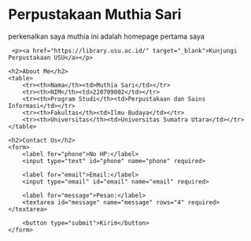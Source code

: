 <html lang="id">
<head>
    <meta charset="UTF-8">
    <meta name="viewport" content="width=device-width, initial-scale=1.0">
    <title>Perpustakaan Muthia Sari</title>
    <style>
    {
    margin: 0;
    padding: 0;
    box-sizing: border-box;
    font-family: 'Poppins', sans-serif;
}

body {
    background-color: #f4f4f4;
    color: #333;
    text-align: center;
    padding: 20px;
}

h1, h2 {
    color: #2c3e50;
}

/* Link Styling */
a {
    color: #1abc9c;
    text-decoration: none;
    font-weight: bold;
    transition: 0.3s;
}

a:hover {
    text-decoration: underline;
}

/* Tabel Styling */
table {
    margin: 20px auto;
    border-collapse: collapse;
    width: 60%;
    background: white;
    box-shadow: 0 4px 8px rgba(0, 0, 0, 0.1);
    border-radius: 8px;
    overflow: hidden;
}

table, th, td {
    border: 1px solid #ddd;
    padding: 12px;
}

th {
    background: #34495e;
    color: white;
    text-transform: uppercase;
}

td {
    background: #ecf0f1;
}

/* Form Styling */
form {
    width: 50%;
    margin: 20px auto;
    background: white;
    padding: 20px;
    border-radius: 8px;
    box-shadow: 0 4px 8px rgba(0, 0, 0, 0.1);
}

input, textarea {
    width: 100%;
    padding: 10px;
    margin: 8px 0;
    border: 1px solid #ccc;
    border-radius: 5px;
}

button {
    padding: 12px;
    background-color: #2980b9;
    color: white;
    border: none;
    border-radius: 5px;
    cursor: pointer;
    transition: 0.3s;
}

button:hover {
    background-color: #1abc9c;
}
    </style>
</head>
<body>
    <h1>Perpustakaan Muthia Sari</h1>
    <p>perkenalkan saya muthia ini adalah homepage pertama saya</p>
    
     <p><a href="https://library.usu.ac.id/" target="_blank">Kunjungi Perpustakaan USU</a></p>
</body>
    
    <h2>About Me</h2>
    <table>
        <tr><th>Nama</th><td>Muthia Sari</td></tr>
        <tr><th>NIM</th><td>220709002</td></tr>
        <tr><th>Program Studi</th><td>Perpustakaan dan Sains Informasi</td></tr>
        <tr><th>Fakultas</th><td>Ilmu Budaya</td></tr>
        <tr><th>Universitas</th><td>Universitas Sumatra Utara</td></tr>
    </table>
    
    <h2>Contact Us</h2>
    <form>
        <label for="phone">No HP:</label>
        <input type="text" id="phone" name="phone" required>
        
        <label for="email">Email:</label>
        <input type="email" id="email" name="email" required>
        
        <label for="message">Pesan:</label>
        <textarea id="message" name="message" rows="4" required></textarea>
        
        <button type="submit">Kirim</button>
    </form>
    
</html>
